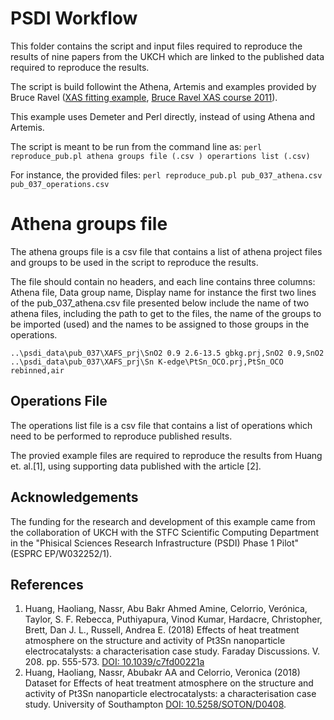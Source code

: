 # PSDI Workflow
This folder contains the script and input files required to reproduce the 
results of nine papers from the UKCH which are linked to the published data
required to reproduce the results.

The script is build followint the Athena, Artemis and examples provided by Bruce Ravel 
([XAS fitting example](https://github.com/bruceravel/XAS-Education/tree/master/Examples/FeS2),
[Bruce Ravel XAS course 2011](https://www.diamond.ac.uk/Instruments/Spectroscopy/Techniques/XAS.html)).

This example uses Demeter and Perl directly, instead of using Athena and Artemis.

The script is meant to be run from the command line as:
 `perl reproduce_pub.pl athena groups file (.csv ) operartions list (.csv)`

For instance, the provided files:
 `perl reproduce_pub.pl pub_037_athena.csv pub_037_operations.csv`
 
# Athena groups file
The athena groups file is a csv file that contains a list of athena project 
files and groups to be used in the script to reproduce the results.

The file should contain no headers, and each line contains three columns: Athena
file, Data group name, Display name for instance the first two lines of the 
pub_037_athena.csv file presented below include the name of two athena files, 
including the path to get to the files, the name of the groups to be imported 
(used) and the names to be assigned to those groups in the operations.

`..\psdi_data\pub_037\XAFS_prj\SnO2 0.9 2.6-13.5 gbkg.prj,SnO2 0.9,SnO2`<br>
`..\psdi_data\pub_037\XAFS_prj\Sn K-edge\PtSn_OCO.prj,PtSn_OCO rebinned,air`


## Operations File
The operations list file is a csv file that contains a list of operations 
which need to be performed to reproduce published results.

The provied example files are required to reproduce the results from Huang et. al.[1], 
using supporting data published with the article [2]. 

## Acknowledgements
The funding for the research and development of this example came from the 
collaboration of UKCH with the STFC Scientific Computing Department in the 
"Phisical Sciences Research Infrastructure (PSDI) Phase 1 Pilot" (ESPRC 
EP/W032252/1).

## References
1. Huang, Haoliang, Nassr, Abu Bakr Ahmed Amine, Celorrio, Verónica, 
   Taylor, S. F. Rebecca, Puthiyapura, Vinod Kumar, Hardacre, Christopher, 
   Brett, Dan J. L., Russell, Andrea E. (2018) Effects of heat treatment 
   atmosphere on the structure and activity of Pt3Sn nanoparticle 
   electrocatalysts: a characterisation case study. Faraday Discussions. 
   V. 208. pp. 555-573. [DOI: 10.1039/c7fd00221a](https://doi.org/10.1039/c7fd00221a)
2. Huang, Haoliang, Nassr, Abubakr AA and Celorrio, Veronica (2018) 
   Dataset for Effects of heat treatment atmosphere on the structure and
   activity of Pt3Sn nanoparticle electrocatalysts: a characterisation case
   study. University of Southampton [DOI: 10.5258/SOTON/D0408](https://dx.doi.org/10.5258/SOTON/D0408).
   
   